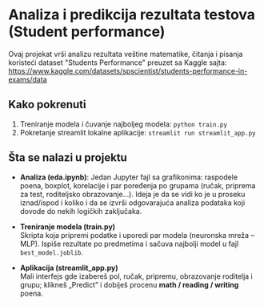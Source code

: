 # Analiza i predikcija rezultata testova (Student performance)

Ovaj projekat vrši analizu rezultata veštine matematike, čitanja i pisanja koristeći dataset "Students Performance" preuzet sa Kaggle sajta: https://www.kaggle.com/datasets/spscientist/students-performance-in-exams/data

## Kako pokrenuti

1) Treniranje modela i čuvanje najboljeg modela:
   `python train.py`
2) Pokretanje streamlit lokalne aplikacije:
   `streamlit run streamlit_app.py`

## Šta se nalazi u projektu
- **Analiza (eda.ipynb)**: Jedan Jupyter fajl sa grafikonima: raspodele poena, boxplot, korelacije i par poređenja po grupama (ručak, priprema za test, roditeljsko obrazovanje…). Ideja je da se vidi ko je u proseku iznad/ispod i koliko i da se izvrši odgovarajuća analiza podataka koji dovode do nekih logičkih zaključaka.

- **Treniranje modela (train.py)**  
  Skripta koja pripremi podatke i uporedi par modela (neuronska mreža – MLP). Ispiše rezultate po predmetima i sačuva najbolji model u fajl `best_model.joblib`.

- **Aplikacija (streamlit_app.py)**  
  Mali interfejs gde izabereš pol, ručak, pripremu, obrazovanje roditelja i grupu; klikneš „Predict” i dobiješ procenu **math / reading / writing** poena.
